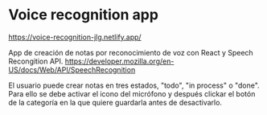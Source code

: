 # Voice recognition app

https://voice-recognition-jlg.netlify.app/

App de creación de notas por reconocimiento de voz con React y Speech Recongition API.
https://developer.mozilla.org/en-US/docs/Web/API/SpeechRecognition

El usuario puede crear notas en tres estados, "todo", "in process" o "done".
Para ello se debe activar el icono del micrófono y después clickar el botón de la categoría en la que quiere guardarla antes de desactivarlo.